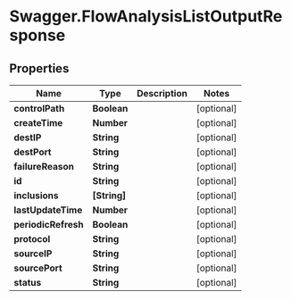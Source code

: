 # Swagger.FlowAnalysisListOutputResponse

## Properties
Name | Type | Description | Notes
------------ | ------------- | ------------- | -------------
**controlPath** | **Boolean** |  | [optional] 
**createTime** | **Number** |  | [optional] 
**destIP** | **String** |  | [optional] 
**destPort** | **String** |  | [optional] 
**failureReason** | **String** |  | [optional] 
**id** | **String** |  | [optional] 
**inclusions** | **[String]** |  | [optional] 
**lastUpdateTime** | **Number** |  | [optional] 
**periodicRefresh** | **Boolean** |  | [optional] 
**protocol** | **String** |  | [optional] 
**sourceIP** | **String** |  | [optional] 
**sourcePort** | **String** |  | [optional] 
**status** | **String** |  | [optional] 


